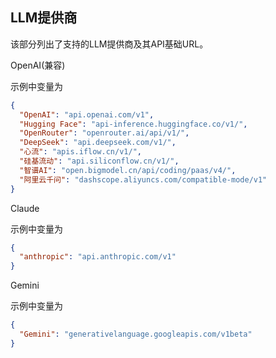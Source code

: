 ## LLM提供商

该部分列出了支持的LLM提供商及其API基础URL。

OpenAI(兼容)

示例中变量为 <baseurl-openai>

```json
{
  "OpenAI": "api.openai.com/v1",
  "Hugging Face": "api-inference.huggingface.co/v1/",
  "OpenRouter": "openrouter.ai/api/v1/",
  "DeepSeek": "api.deepseek.com/v1/",
  "心流": "apis.iflow.cn/v1/",
  "硅基流动": "api.siliconflow.cn/v1/",
  "智谱AI": "open.bigmodel.cn/api/coding/paas/v4/",
  "阿里云千问": "dashscope.aliyuncs.com/compatible-mode/v1"
}
```

Claude

示例中变量为 <baseurl-claude>

```json
{
  "anthropic": "api.anthropic.com/v1"
}
```

Gemini

示例中变量为 <baseurl-gemini>

```json
{
  "Gemini": "generativelanguage.googleapis.com/v1beta"
}
```